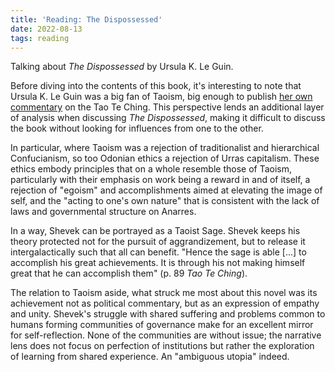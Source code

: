 ```yaml
---
title: 'Reading: The Dispossessed'
date: 2022-08-13
tags: reading
---
```


Talking about _The Dispossessed_ by Ursula K. Le Guin.

Before diving into the contents of this book, it's interesting to note that
Ursula K. Le Guin was a big fan of Taoism, big enough to publish
[her own commentary](https://www.ursulakleguin.com/lao-tzu-the-tao-te-ching) on
the Tao Te Ching. This perspective lends an additional layer of analysis when
discussing _The Dispossessed_, making it difficult to discuss the book without
looking for influences from one to the other.

In particular, where Taoism was a rejection of traditionalist and hierarchical
Confucianism, so too Odonian ethics a rejection of Urras capitalism. These
ethics embody principles that on a whole resemble those of Taoism, particularly
with their emphasis on work being a reward in and of itself, a rejection of
"egoism" and accomplishments aimed at elevating the image of self, and the
"acting to one's own nature" that is consistent with the lack of laws and
governmental structure on Anarres.

In a way, Shevek can be portrayed as a Taoist Sage. Shevek keeps his theory
protected not for the pursuit of aggrandizement, but to release it
intergalactically such that all can benefit. "Hence the sage is able [...] to
accomplish his great achievements. It is through his not making himself great
that he can accomplish them" (p. 89 _Tao Te Ching_).

The relation to Taoism aside, what struck me most about this novel was its
achievement not as political commentary, but as an expression of empathy and
unity. Shevek's struggle with shared suffering and problems common to humans
forming communities of governance make for an excellent mirror for
self-reflection. None of the communities are without issue; the narrative lens
does not focus on perfection of institutions but rather the exploration of
learning from shared experience. An "ambiguous utopia" indeed.
